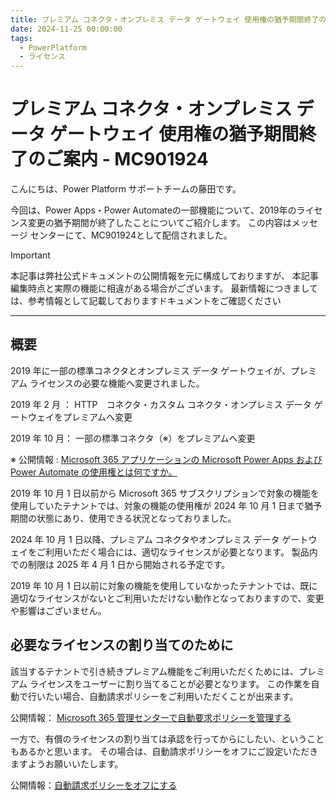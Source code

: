 ```yaml
---
title: プレミアム コネクタ・オンプレミス データ ゲートウェイ 使用権の猶予期間終了のご案内 - MC901924
date: 2024-11-25 00:00:00
tags:
  - PowerPlatform
  - ライセンス
---
```


# プレミアム コネクタ・オンプレミス データ ゲートウェイ 使用権の猶予期間終了のご案内 - MC901924
<!-- ここに 導入部分 -->
こんにちは、Power Platform サポートチームの藤田です。

今回は、Power Apps・Power Automateの一部機能について、2019年のライセンス変更の猶予期間が終了したことについてご紹介します。
この内容はメッセージ センターにて、MC901924として配信されました。

<!-- more -->

<!-- ここに Read more 以降の文章 -->
> [!IMPORTANT] 
> 本記事は弊社公式ドキュメントの公開情報を元に構成しておりますが、 本記事編集時点と実際の機能に相違がある場合がございます。 
> 最新情報につきましては、参考情報として記載しておりますドキュメントをご確認ください

---
## 概要

2019 年に一部の標準コネクタとオンプレミス データ ゲートウェイが、プレミアム ライセンスの必要な機能へ変更されました。


2019 年 2 月 ： HTTP　コネクタ・カスタム コネクタ・オンプレミス データ ゲートウェイをプレミアムへ変更

2019 年 10 月： 一部の標準コネクタ（※）をプレミアムへ変更

※ 公開情報 : [Microsoft 365 アプリケーションの Microsoft Power Apps および Power Automate の使用権とは何ですか。](https://learn.microsoft.com/ja-jp/power-platform/admin/powerapps-flow-licensing-faq#what-are-microsoft-power-apps-and-power-automate-use-rights-for-microsoft-365-applications)


2019 年 10 月 1 日以前から Microsoft 365 サブスクリプションで対象の機能を使用していたテナントでは、対象の機能の使用権が
2024 年 10 月 1 日まで猶予期間の状態にあり、使用できる状況となっておりました。


2024 年 10 月 1 日以降、プレミアム コネクタやオンプレミス データ ゲートウェイをご利用いただく場合には、適切なライセンスが必要となります。
製品内での制限は 2025 年 4 月 1 日から開始される予定です。


2019 年 10 月 1 日以前に対象の機能を使用していなかったテナントでは、既に適切なライセンスがないとご利用いただけない動作となっておりますので、変更や影響はございません。

## 必要なライセンスの割り当てのために

該当するテナントで引き続きプレミアム機能をご利用いただくためには、プレミアム ライセンスをユーザーに割り当てることが必要となります。
この作業を自動で行いたい場合、自動請求ポリシーをご利用いただくことが出来ます。

公開情報： [Microsoft 365 管理センターで自動要求ポリシーを管理する](https://learn.microsoft.com/ja-jp/microsoft-365/commerce/licenses/manage-auto-claim-policies?view=o365-worldwide&WT.mc_id=365AdminCSH_inproduct)

一方で、有償のライセンスの割り当ては承認を行ってからにしたい、ということもあるかと思います。
その場合は、自動請求ポリシーをオフにご設定いただきますようお願いいたします。

公開情報：[自動請求ポリシーをオフにする](https://learn.microsoft.com/ja-jp/microsoft-365/commerce/licenses/manage-auto-claim-policies?view=o365-worldwide&WT.mc_id=365AdminCSH_inproduct#turn-off-auto-claim-policies)
